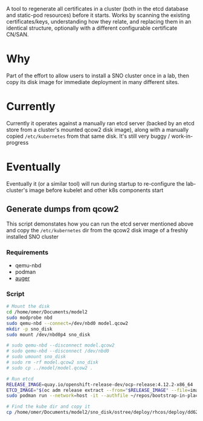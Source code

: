 A tool to regenerate all certificates in a cluster (both in the etcd database
and static-pod resources) before it starts. Works by scanning the existing
certificates/keys, understanding how they relate, and replacing them in an
identical structure, optionally with a different configurable certificate
CN/SAN.

# Why

Part of the effort to allow users to install a SNO cluster once in a lab, then
copy its disk image for immediate deployment in many different sites.

# Currently

Currently it operates against a manually ran etcd server (backed by an etcd
store from a cluster's mounted qcow2 disk image), along with a manually copied
`/etc/kubernetes` from that same disk. It's still very buggy / work-in-progress

# Eventually

Eventually it (or a similar tool) will run during startup to re-configure the
lab-cluster's image before kubelet and other k8s components start

## Generate dumps from qcow2

This script demonstates how you can run the etcd server mentioned above and
copy the `/etc/kubernetes` dir from the qcow2 disk image of a freshly installed
SNO cluster

### Requirements

* qemu-nbd
* podman 
* [auger](https://github.com/jpbetz/auger)

### Script

```bash
# Mount the disk 
cd /home/omer/Documents/model2
sudo modprobe nbd
sudo qemu-nbd --connect=/dev/nbd0 model.qcow2
mkdir -p sno_disk
sudo mount /dev/nbd0p4 sno_disk

# sudo qemu-nbd --disconnect model.qcow2
# sudo qemu-nbd --disconnect /dev/nbd0 
# sudo umount sno_disk
# sudo rm -rf model.qcow2 sno_disk
# sudo cp ../model/model.qcow2 .

# Run etcd
RELEASE_IMAGE=quay.io/openshift-release-dev/ocp-release:4.12.2-x86_64
ETCD_IMAGE="$(oc adm release extract --from="$RELEASE_IMAGE" --file=image-references | jq '.spec.tags[] | select(.name == "etcd").from.name' -r)"
sudo podman run --network=host -it --authfile ~/repos/bootstrap-in-place-poc/registry-config.json --entrypoint etcd -v $PWD/sno_disk/ostree/deploy/rhcos/var/lib/etcd:/store ${ETCD_IMAGE} --name editor --data-dir /store

# Find the kube dir and copy it
cp /home/omer/Documents/model2/sno_disk/ostree/deploy/rhcos/deploy/dd62c369ad76ef06c72ef2d76da6578eeafe4022ef082b0dfe8171e4572a15e4.0/etc/kubernetes -r /home/omer/repos/imagebased/certgraph/gathers/first/
```
